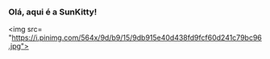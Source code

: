 ### Olá, aqui é a SunKitty! 
<img src=<br>"https://i.pinimg.com/564x/9d/b9/15/9db915e40d438fd9fcf60d241c79bc96.jpg">

<!--
**szcenery/szcenery** is a ✨ _special_ ✨ repository because its `README.md` (this file) appears on your GitHub profile.

Here are some ideas to get you started:

- 🔭 I’m currently working on ...
- 🌱 I’m currently learning ...
- 👯 I’m looking to collaborate on ...
- 🤔 I’m looking for help with ...
- 💬 Ask me about ...
- 📫 How to reach me: ...
- 😄 Pronouns: ...
- ⚡ Fun fact: ...
-->

